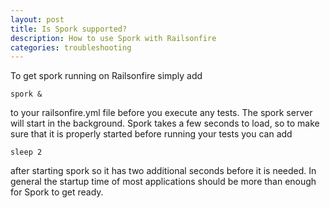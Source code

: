 ```yaml
---
layout: post
title: Is Spork supported?
description: How to use Spork with Railsonfire
categories: troubleshooting
---
```

To get spork running on Railsonfire simply add

```spork &```

to your railsonfire.yml file before you execute any tests. The spork server will start in the background.
Spork takes a few seconds to load, so to make sure that it is properly started before running your tests
you can add

```sleep 2```

after starting spork so it has two additional seconds before it is needed. In general the startup time of most applications should be more than enough for Spork to get ready.
